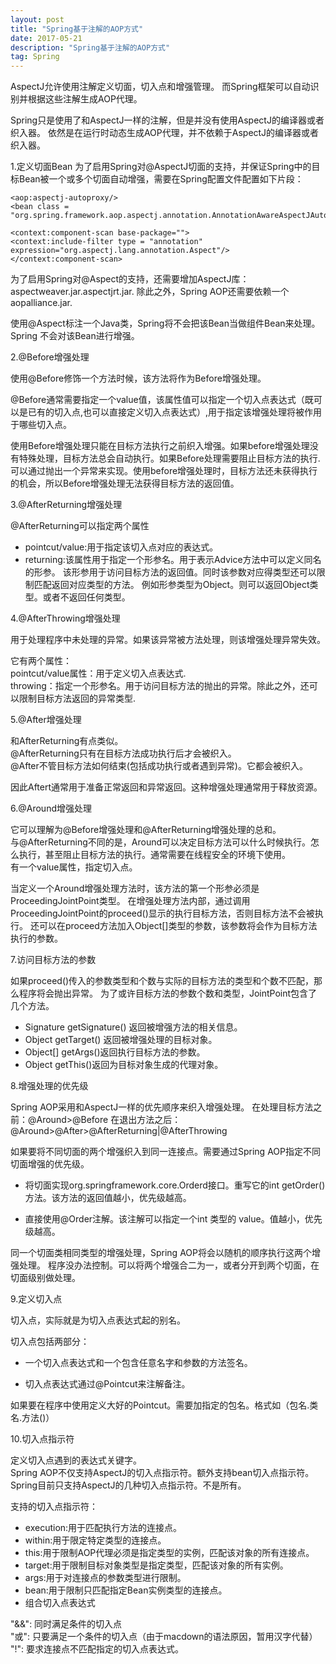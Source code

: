 ```yaml
---
layout: post
title: "Spring基于注解的AOP方式"
date: 2017-05-21
description: "Spring基于注解的AOP方式"
tag: Spring
---
```


AspectJ允许使用注解定义切面，切入点和增强管理。
而Spring框架可以自动识别并根据这些注解生成AOP代理。

Spring只是使用了和AspectJ一样的注解，但是并没有使用AspectJ的编译器或者织入器。
依然是在运行时动态生成AOP代理，并不依赖于AspectJ的编译器或者织入器。

1.定义切面Bean
为了启用Spring对@AspectJ切面的支持，并保证Spring中的目标Bean被一个或多个切面自动增强，需要在Spring配置文件配置如下片段：

```
<aop:aspectj-autoproxy/>
<bean class = "org.spring.framework.aop.aspectj.annotation.AnnotationAwareAspectJAutoProxyCreator"/>

<context:component-scan base-package="">
<context:include-filter type = "annotation" expression="org.aspectj.lang.annotation.Aspect"/>
</context:component-scan>
```

为了启用Spring对@Aspect的支持，还需要增加AspectJ库：aspectweaver.jar.aspectjrt.jar.
除此之外，Spring AOP还需要依赖一个aopalliance.jar.

使用@Aspect标注一个Java类，Spring将不会把该Bean当做组件Bean来处理。Spring
不会对该Bean进行增强。

2.@Before增强处理

使用@Before修饰一个方法时候，该方法将作为Before增强处理。

@Before通常需要指定一个value值，该属性值可以指定一个切入点表达式（既可以是已有的切入点,也可以直接定义切入点表达式）,用于指定该增强处理将被作用于哪些切入点。

使用Before增强处理只能在目标方法执行之前织入增强。如果before增强处理没有特殊处理，目标方法总会自动执行。如果Before处理需要阻止目标方法的执行.可以通过抛出一个异常来实现。使用before增强处理时，目标方法还未获得执行的机会，所以Before增强处理无法获得目标方法的返回值。

3.@AfterReturning增强处理

@AfterReturning可以指定两个属性<br>

* pointcut/value:用于指定该切入点对应的表达式。<br>
* returning:该属性用于指定一个形参名。用于表示Advice方法中可以定义同名的形参。
该形参用于访问目标方法的返回值。同时该参数对应得类型还可以限制匹配返回对应类型的方法。
例如形参类型为Object。则可以返回Object类型。或者不返回任何类型。


4.@AfterThrowing增强处理

用于处理程序中未处理的异常。如果该异常被方法处理，则该增强处理异常失效。

它有两个属性：<br>
pointcut/value属性：用于定义切入点表达式.<br>
throwing：指定一个形参名。用于访问目标方法的抛出的异常。除此之外，还可以限制目标方法返回的异常类型.

5.@After增强处理

和AfterReturning有点类似。<br>
@AfterReturning只有在目标方法成功执行后才会被织入。<br>
@After不管目标方法如何结束(包括成功执行或者遇到异常)。它都会被织入。<br>

因此Aftert通常用于准备正常返回和异常返回。这种增强处理通常用于释放资源。


6.@Around增强处理

它可以理解为@Before增强处理和@AfterReturning增强处理的总和。<br>
与@AfterReturning不同的是，Around可以决定目标方法可以什么时候执行。怎么执行，甚至阻止目标方法的执行。通常需要在线程安全的环境下使用。<br>
有一个value属性，指定切入点。

当定义一个Around增强处理方法时，该方法的第一个形参必须是ProceedingJointPoint类型。
在增强处理方法内部，通过调用ProceedingJointPoint的proceed()显示的执行目标方法，否则目标方法不会被执行。
还可以在proceed方法加入Object[]类型的参数，该参数将会作为目标方法执行的参数。

7.访问目标方法的参数

如果proceed()传入的参数类型和个数与实际的目标方法的类型和个数不匹配，那么程序将会抛出异常。
为了或许目标方法的参数个数和类型，JointPoint包含了几个方法。

* Signature getSignature() 返回被增强方法的相关信息。
* Object getTarget() 返回被增强处理的目标对象。
* Object[] getArgs()返回执行目标方法的参数。
* Object getThis()返回为目标对象生成的代理对象。
 


8.增强处理的优先级

Spring AOP采用和AspectJ一样的优先顺序来织入增强处理。
在处理目标方法之前：@Around>@Before
在退出方法之后：@Around>@After>@AfterReturning|@AfterThrowing

如果要将不同切面的两个增强织入到同一连接点。需要通过Spring AOP指定不同切面增强的优先级。

* 将切面实现org.springframework.core.Orderd接口。重写它的int getOrder()方法。该方法的返回值越小，优先级越高。

* 直接使用@Order注解。该注解可以指定一个int 类型的 value。值越小，优先级越高。


同一个切面类相同类型的增强处理，Spring AOP将会以随机的顺序执行这两个增强处理。
程序没办法控制。可以将两个增强合二为一，或者分开到两个切面，在切面级别做处理。

9.定义切入点

切入点，实际就是为切入点表达式起的别名。

切入点包括两部分：

* 一个切入点表达式和一个包含任意名字和参数的方法签名。

* 切入点表达式通过@Pointcut来注解备注。

如果要在程序中使用定义大好的Pointcut。需要加指定的包名。格式如（包名.类名.方法()）


10.切入点指示符

定义切入点遇到的表达式关键字。<br>
Spring AOP不仅支持AspectJ的切入点指示符。额外支持bean切入点指示符。<br>
Spring目前只支持AspectJ的几种切入点指示符。不是所有。

支持的切入点指示符：

* execution:用于匹配执行方法的连接点。
* within:用于限定特定类型的连接点。
* this:用于限制AOP代理必须是指定类型的实例，匹配该对象的所有连接点。
* target:用于限制目标对象类型是指定类型，匹配该对象的所有实例。
* args:用于对连接点的参数类型进行限制。
* bean:用于限制只匹配指定Bean实例类型的连接点。
* 组合切入点表达式

"&&": 同时满足条件的切入点 <br>
"或": 只要满足一个条件的切入点（由于macdown的语法原因，暂用汉字代替）<br>
"!": 要求连接点不匹配指定的切入点表达式。<br>
























